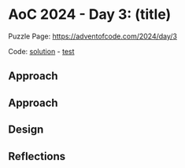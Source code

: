 # AoC 2024 - Day 3: (title)

Puzzle Page: https://adventofcode.com/2024/day/3

Code: [solution](Day03.kt) - [test](../../../../../../test/kotlin/lacar/junilu/aoc2024/day03/Day03Test.kt)

## Approach

## Approach

## Design

## Reflections

